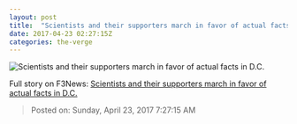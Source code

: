```yaml
---
layout: post
title:  "Scientists and their supporters march in favor of actual facts in D.C."
date: 2017-04-23 02:27:15Z
categories: the-verge
---
```


![Scientists and their supporters march in favor of actual facts in D.C.](https://cdn0.vox-cdn.com/thumbor/365snKwwGdOuCgn47gzTRv37fvk=/0x228:3264x2064/1600x900/cdn0.vox-cdn.com/uploads/chorus_image/image/54400071/IMG_5029.0.jpeg)




Full story on F3News: [Scientists and their supporters march in favor of actual facts in D.C.](http://www.f3nws.com/n/C3eBJE)

> Posted on: Sunday, April 23, 2017 7:27:15 AM
